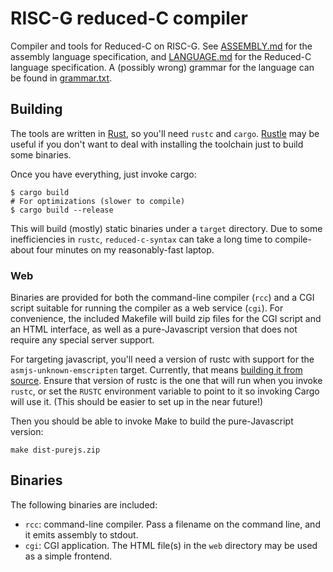 # RISC-G reduced-C compiler

Compiler and tools for Reduced-C on RISC-G. See [ASSEMBLY.md](ASSEMBLY.md) for
the assembly language specification, and [LANGUAGE.md](LANGUAGE.md) for the
Reduced-C language specification. A (possibly wrong) grammar for the language
can be found in [grammar.txt](grammar.txt).

## Building

The tools are written in [Rust](https://rust-lang.org), so you'll need `rustc`
and `cargo`. [Rustle](https://github.com/brson/rustle) may be useful if you
don't want to deal with installing the toolchain just to build some binaries.

Once you have everything, just invoke cargo:

    $ cargo build
    # For optimizations (slower to compile)
    $ cargo build --release

This will build (mostly) static binaries under a `target` directory. Due to some
inefficiencies in `rustc`, `reduced-c-syntax` can take a long time to compile-
about four minutes on my reasonably-fast laptop.

### Web

Binaries are provided for both the command-line compiler (`rcc`) and a CGI
script suitable for running the compiler as a web service (`cgi`). For
convenience, the included Makefile will build zip files for the CGI script and
an HTML interface, as well as a pure-Javascript version that does not require
any special server support.

For targeting javascript, you'll need a version of rustc with support for the
`asmjs-unknown-emscripten` target. Currently, that means [building it from
source][rust-users-emscripten]. Ensure that version of
rustc is the one that will run when you invoke `rustc`, or set the `RUSTC`
environment variable to point to it so invoking Cargo will use it. (This
should be easier to set up in the near future!)

[rust-users-emscripten]: https://users.rust-lang.org/t/compiling-to-the-web-with-rust-and-emscripten/7627

Then you should be able to invoke Make to build the pure-Javascript version:

    make dist-purejs.zip

## Binaries

The following binaries are included:

 * `rcc`: command-line compiler. Pass a filename on the command line, and it
   emits assembly to stdout.
 * `cgi`: CGI application. The HTML file(s) in the `web` directory may be used
   as a simple frontend.
